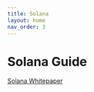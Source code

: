 ```yaml
---
title: Solana
layout: home
nav_order: 3
---
```


# Solana Guide

[Solana Whitepaper](https://solana.com/solana-whitepaper.pdf)